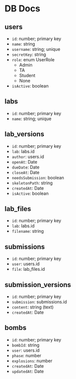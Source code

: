 # DB Docs

## users
* `id`: number; primary key
* `name`: string
* `username`: string; unique
* `secretKey`: string
* `role`: enum UserRole
    - Admin
    - TA
    - Student
    - None
* `isActive`: boolean

## labs
* `id`: number; primary key
* `name`: string; unique

## lab_versions
* `id`: number; primary key
* `lab`: labs.id
* `author`: users.id
* `openAt`: Date
* `dueDate`: Date
* `closeAt`: Date
* `needsSubmission`: boolean
* `skeletonPath`: string
* `createdAt`: Date
* `isActive`: boolean

## lab_files
* `id`: number; primary key
* `lab`: labs.id
* `filename`: string

## submissions
* `id`: number; primary key
* `user`: users.id
* `file`: lab_files.id

## submission_versions
* `id`: number; primary key
* `submission`: submissions.id
* `content`: string (text)
* `createdAt`: Date

## bombs
* `id`: number; primary key
* `bombId`: string
* `user`: users.id
* `phase`: number
* `explosions`: number
* `createdAt`: Date
* `updatedAt`: Date
